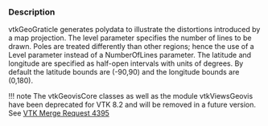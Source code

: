 ### Description

vtkGeoGraticle generates polydata to illustrate the distortions introduced by a map projection. The level parameter specifies the number of lines to be drawn. Poles are treated differently than other regions; hence the use of a Level parameter instead of a NumberOfLines parameter. The latitude and longitude are specified as half-open intervals with units of degrees. By default the latitude bounds are (-90,90) and the longitude bounds are (0,180).

!!! note
    The vtkGeovisCore classes as well as the module vtkViewsGeovis have been deprecated for VTK 8.2 and will be removed in a future version.
    See [VTK Merge Request 4395](https://gitlab.kitware.com/vtk/vtk/merge_requests/4395)
